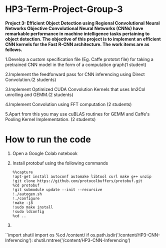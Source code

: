# HP3-Term-Project-Group-3
**Project 3: Efficient Object Detection using Regional Convolutional Neural Networks
Objective
Convolutional Neural Networks (CNNs) have remarkable performance in machine intelligence tasks pertaining to object detection. The objective of this project is to implement an efficient CNN kernels for the Fast R-CNN architecture. The work items are as follows.**

1.Develop a custom specification file (Eg. Caffe prototxt file) for taking a pretrained CNN model in the form of a computation graph(1 student)

2.Implement the feedforward pass for CNN inferencing using Direct Convolution.(2 students)

3.Implement Optimized CUDA Convolution Kernels that uses Im2Col unrolling and GEMM.(2 students)

4.Implement Convolution using FFT computation (2 students)

5.Apart from this you may use cuBLAS routines for GEMM and Caffe's Pooling Kernel Implementation. (2 students) 

# How to run the code  

1. Open a Google Colab notebook 

2. Install protobuf using the following commands
   
   ``` 
   %%capture
   !apt-get install autoconf automake libtool curl make g++ unzip
   !git clone https://github.com/protocolbuffers/protobuf.git
   %cd protobuf
   !git submodule update --init --recursive
   !./autogen.sh
   !./configure
   !make -j8
   !sudo make install
   !sudo ldconfig 
   %cd ..

3. 
``import shutil
      import os 
%cd /content/
if os.path.isdir('/content/HP3-CNN-Inferencing'):
  shutil.rmtree('/content/HP3-CNN-Inferencing')

